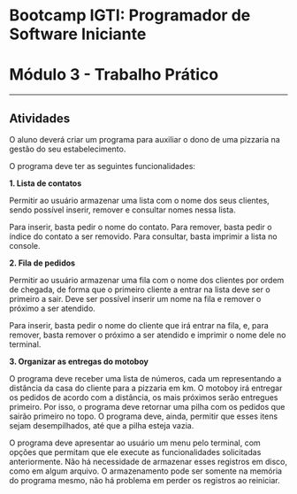 # **Bootcamp IGTI: Programador de Software Iniciante**
# **Módulo 3 - Trabalho Prático**
---
## **Atividades**

O aluno deverá criar um programa para auxiliar o dono de uma pizzaria na gestão do seu estabelecimento.

O programa deve ter as seguintes funcionalidades:

**1. Lista de contatos**

Permitir ao usuário armazenar uma lista com o nome dos seus clientes, sendo possível inserir, remover e consultar nomes nessa lista.

Para inserir, basta pedir o nome do contato. Para remover, basta pedir o índice do contato a ser removido. Para consultar, basta imprimir a lista no console.

**2. Fila de pedidos**

Permitir ao usuário armazenar uma fila com o nome dos clientes por ordem de chegada, de forma que o primeiro cliente a entrar na lista deve ser o primeiro a sair. Deve ser possível inserir um nome na fila e remover o próximo a ser atendido.

Para inserir, basta pedir o nome do cliente que irá entrar na fila, e, para remover, basta remover o próximo a ser atendido e imprimir o nome dele no terminal.

**3. Organizar as entregas do motoboy**

O programa deve receber uma lista de números, cada um representando a distância da casa do cliente para a pizzaria em km. O motoboy irá entregar os pedidos de acordo com a distância, os mais próximos serão entregues primeiro. Por isso, o programa deve retornar uma pilha com os pedidos que sairão primeiro no topo. O programa deve, ainda, permitir que esses itens sejam desempilhados, até que a pilha esteja vazia.

O programa deve apresentar ao usuário um menu pelo terminal, com opções que permitam que ele execute as funcionalidades solicitadas anteriormente. Não há necessidade de armazenar esses registros em disco, como em algum arquivo. O armazenamento pode ser somente na memória do programa mesmo, não há problema em perder os registros ao reiniciar.
